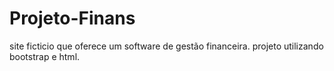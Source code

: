 # Projeto-Finans
site ficticio que oferece um software de gestão financeira.
projeto utilizando bootstrap e html.
